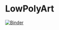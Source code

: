 # LowPolyArt

[![Binder](https://mybinder.org/badge_logo.svg)](https://mybinder.org/v2/gh/Samreay/LowPolyArt/HEAD)

